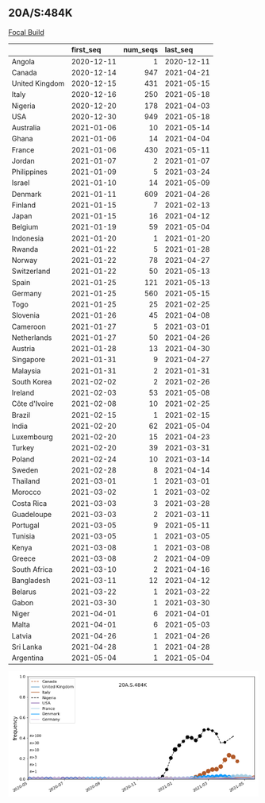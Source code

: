 

## 20A/S:484K
[Focal Build](https://nextstrain.org/groups/neherlab/ncov/20A.S.484K)

|                | first_seq   |   num_seqs | last_seq   |
|:---------------|:------------|-----------:|:-----------|
| Angola         | 2020-12-11  |          1 | 2020-12-11 |
| Canada         | 2020-12-14  |        947 | 2021-04-21 |
| United Kingdom | 2020-12-15  |        431 | 2021-05-15 |
| Italy          | 2020-12-16  |        250 | 2021-05-18 |
| Nigeria        | 2020-12-20  |        178 | 2021-04-03 |
| USA            | 2020-12-30  |        949 | 2021-05-18 |
| Australia      | 2021-01-06  |         10 | 2021-05-14 |
| Ghana          | 2021-01-06  |         14 | 2021-04-04 |
| France         | 2021-01-06  |        430 | 2021-05-11 |
| Jordan         | 2021-01-07  |          2 | 2021-01-07 |
| Philippines    | 2021-01-09  |          5 | 2021-03-24 |
| Israel         | 2021-01-10  |         14 | 2021-05-09 |
| Denmark        | 2021-01-11  |        609 | 2021-04-26 |
| Finland        | 2021-01-15  |          7 | 2021-02-13 |
| Japan          | 2021-01-15  |         16 | 2021-04-12 |
| Belgium        | 2021-01-19  |         59 | 2021-05-04 |
| Indonesia      | 2021-01-20  |          1 | 2021-01-20 |
| Rwanda         | 2021-01-22  |          5 | 2021-01-28 |
| Norway         | 2021-01-22  |         78 | 2021-04-27 |
| Switzerland    | 2021-01-22  |         50 | 2021-05-13 |
| Spain          | 2021-01-25  |        121 | 2021-05-13 |
| Germany        | 2021-01-25  |        560 | 2021-05-15 |
| Togo           | 2021-01-25  |         25 | 2021-02-25 |
| Slovenia       | 2021-01-26  |         45 | 2021-04-08 |
| Cameroon       | 2021-01-27  |          5 | 2021-03-01 |
| Netherlands    | 2021-01-27  |         50 | 2021-04-26 |
| Austria        | 2021-01-28  |         13 | 2021-04-30 |
| Singapore      | 2021-01-31  |          9 | 2021-04-27 |
| Malaysia       | 2021-01-31  |          2 | 2021-01-31 |
| South Korea    | 2021-02-02  |          2 | 2021-02-26 |
| Ireland        | 2021-02-03  |         53 | 2021-05-08 |
| Côte d'Ivoire  | 2021-02-08  |         10 | 2021-02-25 |
| Brazil         | 2021-02-15  |          1 | 2021-02-15 |
| India          | 2021-02-20  |         62 | 2021-05-04 |
| Luxembourg     | 2021-02-20  |         15 | 2021-04-23 |
| Turkey         | 2021-02-20  |         39 | 2021-03-31 |
| Poland         | 2021-02-24  |         10 | 2021-03-14 |
| Sweden         | 2021-02-28  |          8 | 2021-04-14 |
| Thailand       | 2021-03-01  |          1 | 2021-03-01 |
| Morocco        | 2021-03-02  |          1 | 2021-03-02 |
| Costa Rica     | 2021-03-03  |          3 | 2021-03-28 |
| Guadeloupe     | 2021-03-03  |          2 | 2021-03-11 |
| Portugal       | 2021-03-05  |          9 | 2021-05-11 |
| Tunisia        | 2021-03-05  |          1 | 2021-03-05 |
| Kenya          | 2021-03-08  |          1 | 2021-03-08 |
| Greece         | 2021-03-08  |          2 | 2021-04-09 |
| South Africa   | 2021-03-10  |          2 | 2021-04-16 |
| Bangladesh     | 2021-03-11  |         12 | 2021-04-12 |
| Belarus        | 2021-03-22  |          1 | 2021-03-22 |
| Gabon          | 2021-03-30  |          1 | 2021-03-30 |
| Niger          | 2021-04-01  |          6 | 2021-04-01 |
| Malta          | 2021-04-01  |          6 | 2021-05-03 |
| Latvia         | 2021-04-26  |          1 | 2021-04-26 |
| Sri Lanka      | 2021-04-28  |          1 | 2021-04-28 |
| Argentina      | 2021-05-04  |          1 | 2021-05-04 |

![Overall trends 20A.S.484K](/overall_trends_figures/overall_trends_20A.S.484K.png)
